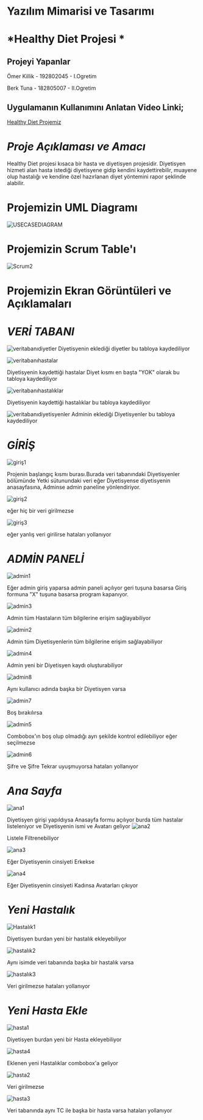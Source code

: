 # Yazılım Mimarisi ve Tasarımı
# *Healthy Diet Projesi *

## Projeyi Yapanlar
Ömer Killik - 192802045 - I.Ogretim

Berk Tuna - 182805007 - II.Ogretim

## Uygulamanın Kullanımını Anlatan Video Linki;
[Healthy Diet Projemiz]( https://youtu.be/UtFbBCJHJ1A)
# *Proje Açıklaması ve Amacı*
Healthy Diet projesi kısaca bir hasta ve diyetisyen projesidir. Diyetisyen hizmeti alan hasta istediği diyetisyene gidip kendini kaydettirebilir, muayene olup hastalığı ve kendine özel hazırlanan diyet yöntemini rapor şeklinde alabilir.
# Projemizin UML Diagramı
![USECASEDIAGRAM](https://user-images.githubusercontent.com/70074665/120934206-0a366400-c706-11eb-9a45-d9b3b922ae62.png)
# Projemizin Scrum Table'ı
![Scrum2](https://user-images.githubusercontent.com/70074665/120934192-00acfc00-c706-11eb-89ec-4d335c796fb5.png)

# Projemizin Ekran Görüntüleri ve Açıklamaları

# *VERİ TABANI*
![veritabanıdiyetler](https://user-images.githubusercontent.com/70074665/120934835-9cd80280-c708-11eb-9e08-f25601bc8a4b.png)
Diyetisyenin eklediği diyetler bu tabloya kaydediliyor

![veritabanıhastalar](https://user-images.githubusercontent.com/70074665/120934848-acefe200-c708-11eb-836c-41c11bc62598.png)

Diyetisyenin kaydettiği hastalar Diyet kısmı en başta "YOK" olarak bu tabloya kaydediliyor

![veritabanıhastalıklar](https://user-images.githubusercontent.com/70074665/120934850-b0836900-c708-11eb-89d4-8fc14d38d34c.png)

Diyetisyenin kaydettiği hastalıklar bu tabloya kaydediliyor

![veritabanıdiyetisyenler](https://user-images.githubusercontent.com/70074665/120934854-b2e5c300-c708-11eb-9357-ee80a5dc2eb3.png)
Adminin eklediği Diyetisyenler bu tabloya kaydediliyor

# *GİRİŞ*
![giriş1](https://user-images.githubusercontent.com/70074665/120935047-9dbd6400-c709-11eb-97e9-0572c17257f6.png)

Projenin başlangıç kısmı burası.Burada veri tabanındaki Diyetisyenler bölümünde Yetki sütunundaki veri eğer Diyetisyense diyetisyenin anasayfasına, Adminse admin paneline yönlendiriyor.

![giriş2](https://user-images.githubusercontent.com/70074665/120935112-da895b00-c709-11eb-9dfa-3b5726780b39.png) 

eğer hiç bir veri girilmezse

![giriş3](https://user-images.githubusercontent.com/70074665/120935122-e543f000-c709-11eb-8402-0dcfc3d4c5ec.png) 

eğer yanlış veri girilirse hataları yollanıyor

# *ADMİN PANELİ*

![admin1](https://user-images.githubusercontent.com/70074665/120935160-19b7ac00-c70a-11eb-97e9-3fb386ac38df.png)

Eğer admin giriş yaparsa admin paneli açılıyor geri tuşuna basarsa Giriş formuna "X" tuşuna basarsa program kapanıyor.

![admin3](https://user-images.githubusercontent.com/70074665/120935223-626f6500-c70a-11eb-8cc8-197851b95871.png)

Admin tüm Hastaların tüm bilgilerine erişim sağlayabiliyor

![admin2](https://user-images.githubusercontent.com/70074665/120935198-48358700-c70a-11eb-9037-f74ba7dddb72.png)

Admin tüm Diyetisyenlerin tüm bilgilerine erişim sağlayabiliyor

![admin4](https://user-images.githubusercontent.com/70074665/120935214-5be0ed80-c70a-11eb-9b3a-cfab81c0e0dd.png)

Admin yeni bir Diyetisyen kaydı oluşturabiliyor

![admin8](https://user-images.githubusercontent.com/70074665/120935287-afebd200-c70a-11eb-880a-95d0a4406100.png)

Aynı kullanıcı adında başka bir Diyetisyen varsa

![admin7](https://user-images.githubusercontent.com/70074665/120935301-bed28480-c70a-11eb-8aec-7c823cfe9b38.png)

Boş bırakılırsa

![admin5](https://user-images.githubusercontent.com/70074665/120935315-ce51cd80-c70a-11eb-9f65-6995a21d176b.png)

Combobox'ın boş olup olmadığı ayrı şekilde kontrol edilebiliyor eğer seçilmezse

![admin6](https://user-images.githubusercontent.com/70074665/120935324-df024380-c70a-11eb-823f-0a9e4b0e2b1a.png)

Şifre ve Şifre Tekrar uyuşmuyorsa hataları yollanıyor


# *Ana Sayfa*

![ana1](https://user-images.githubusercontent.com/70074665/120935394-39030900-c70b-11eb-9e28-ee6ea65feaf1.png)

Diyetisyen girişi yapıldıysa Anasayfa formu açılıyor burda tüm hastalar listeleniyor ve Diyetisyenin ismi ve Avatarı geliyor
![ana2](https://user-images.githubusercontent.com/70074665/120935424-57690480-c70b-11eb-8e4f-1ad4be8826c5.png)

Listele Filtrenebiliyor

![ana3](https://user-images.githubusercontent.com/70074665/120935440-62bc3000-c70b-11eb-82f2-bdf18cb2db0b.png)

Eğer Diyetisyenin cinsiyeti Erkekse

![ana4](https://user-images.githubusercontent.com/70074665/120935446-6fd91f00-c70b-11eb-91ab-c16cdf760a38.png)

Eğer Diyetisyenin cinsiyeti Kadınsa Avatarları çıkıyor

# *Yeni Hastalık*

![Hastalık1](https://user-images.githubusercontent.com/70074665/120935545-fa218300-c70b-11eb-97b5-d9b20ea1f163.png)

Diyetisyen burdan yeni bir hastalık ekleyebiliyor

![hastalık2](https://user-images.githubusercontent.com/70074665/120935553-03aaeb00-c70c-11eb-97d2-a2e60db70eb7.png)

Aynı isimde veri tabanında başka bir hastalık varsa 

![hastalık3](https://user-images.githubusercontent.com/70074665/120935568-145b6100-c70c-11eb-9139-f3b4191bce4e.png)

Veri girilmezse hataları yollanıyor

# *Yeni Hasta Ekle*

![hasta1](https://user-images.githubusercontent.com/70074665/120935597-394fd400-c70c-11eb-8758-d22cbf95b380.png)

Diyetisyen burdan yeni bir Hasta ekleyebiliyor

![hasta4](https://user-images.githubusercontent.com/70074665/120935694-9c416b00-c70c-11eb-806e-3b3db8048d5c.png)

Eklenen yeni Hastalıklar combobox'a geliyor

![hasta2](https://user-images.githubusercontent.com/70074665/120935658-7caa4280-c70c-11eb-8ea0-a936781aaa31.png)

Veri girilmezse

![hasta3](https://user-images.githubusercontent.com/70074665/120935674-892e9b00-c70c-11eb-9510-104680b34c16.png)

Veri tabanında aynı TC ile başka bir hasta varsa hataları yollanıyor







































